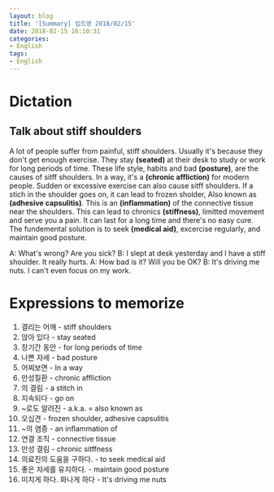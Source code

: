 ```yaml
---
layout: blog
title: '[Summary] 입트영 2018/02/15'
date: 2018-02-15 16:10:31
categories:
- English
tags:
- English
---
```


# Dictation
## Talk about stiff shoulders

A lot of people suffer from painful, stiff shoulders. Usually it's because they don't get enough exercise. They stay **(seated)** at their desk to study or work for long periods of time. These life style, habits and bad **(posture)**, are the causes of sitff shoulders. In a way, it's a **(chronic affliction)** for modern people. Sudden or excessive exercise can also cause sitff shoulders. If a stich in the shoulder goes on, it can lead to frozen sholder, Also known as **(adhesive capsulitis)**. This is an **(inflammation)** of the connective tissue near the shoulders. This can lead to chronics **(stiffness)**, limitted movement and serve you a pain. It can last for a long time and there's no easy cure. The fundemental solution is to seek **(medical aid)**, excercise regularly, and maintain good posture.

A: What's wrong? Are you sick?
B: I slept at desk yesterday and I have a stiff shoulder. It really hurts.
A: How bad is it? Will you be OK?
B: It's driving me nuts. I can't even focus on my work.

# Expressions to memorize
1. 결리는 어깨 - stiff shoulders
2. 앉아 있다 - stay seated
3. 장기간 동안 - for long periods of time
4. 나쁜 자세 - bad posture
5. 어찌보면 - In a way
6. 만성질환 - chronic affliction
7. 의 결림 - a stitch in
8. 지속되다 - go on
9. ~로도 알려진 - a.k.a. = also known as
10. 오십견 - frozen shoulder, adhesive capsulitis
11. ~의 염증 - an inflammation of
12. 연결 조직 - connective tissue
13. 만성 결림 - chronic sitffness
14. 의료진의 도움을 구하다. - to seek medical aid
15. 좋은 자세를 유지하다. - maintain good posture
16. 미치게 하다. 화나게 하다 - It's driving me nuts